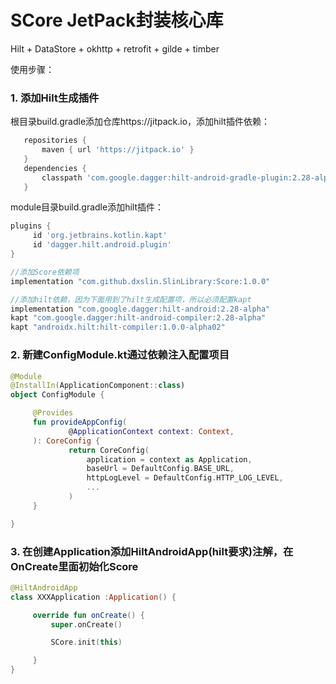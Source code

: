 
 # SCore JetPack封装核心库

 Hilt + DataStore + okhttp + retrofit + gilde + timber

 使用步骤：
 ### 1. 添加Hilt生成插件
 根目录build.gradle添加仓库https://jitpack.io，添加hilt插件依赖：
 ```groovy
    repositories {
        maven { url 'https://jitpack.io' }
    }
    dependencies {
        classpath 'com.google.dagger:hilt-android-gradle-plugin:2.28-alpha'
    }
 ```

 module目录build.gradle添加hilt插件：
 ```groovy
 plugins {
      id 'org.jetbrains.kotlin.kapt'
      id 'dagger.hilt.android.plugin'
 }
 ```

 ```groovy
 //添加Score依赖项
implementation "com.github.dxslin.SlinLibrary:Score:1.0.0"

//添加hilt依赖，因为下面用到了hilt生成配置项，所以必须配置kapt
implementation "com.google.dagger:hilt-android:2.28-alpha"
kapt "com.google.dagger:hilt-android-compiler:2.28-alpha"
kapt "androidx.hilt:hilt-compiler:1.0.0-alpha02"

 ```

 ### 2. 新建ConfigModule.kt通过依赖注入配置项目
 ```kotlin
 @Module
 @InstallIn(ApplicationComponent::class)
 object ConfigModule {

      @Provides
      fun provideAppConfig(
              @ApplicationContext context: Context,
      ): CoreConfig {
              return CoreConfig(
                  application = context as Application,
                  baseUrl = DefaultConfig.BASE_URL,
                  httpLogLevel = DefaultConfig.HTTP_LOG_LEVEL,
                  ...
              )
      }

 }
 ```

 ### 3. 在创建Application添加HiltAndroidApp(hilt要求)注解，在OnCreate里面初始化Score
 ```kotlin
 @HiltAndroidApp
 class XXXApplication :Application() {

      override fun onCreate() {
          super.onCreate()

          SCore.init(this)

      }
 }

 ```







